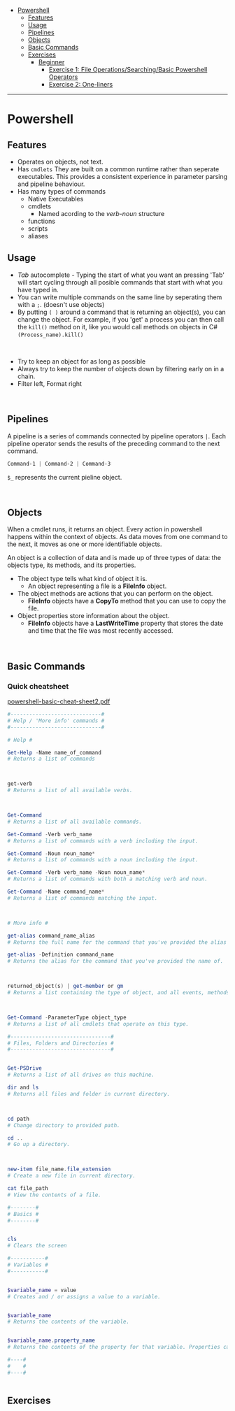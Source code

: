 - [Powershell](#powershell)
  - [Features](#features)
  - [Usage](#usage)
  - [Pipelines](#pipelines)
  - [Objects](#objects)
  - [Basic Commands](#basic-commands)
  - [Exercises](#exercises)
    - [Beginner](#beginner)
      - [Exercise 1: File Operations/Searching/Basic Powershell Operators](#exercise-1-file-operationssearchingbasic-powershell-operators)
      - [Exercise 2: One-liners](#exercise-2-one-liners)

---

# Powershell

## Features

- Operates on objects, not text.
- Has `cmdlets` They are built on a common runtime rather than seperate executables. This provides a consistent experience in parameter parsing and pipeline behaviour.
- Has many types of commands
  - Native Executables
  - cmdlets
    - Named acording to the *verb-noun* structure
  - functions
  - scripts
  - aliases

## Usage

- *Tab* autocomplete - Typing the start of what you want an pressing 'Tab' will start cycling through all posible commands that start with what you have typed in.
- You can write multiple commands on the same line by seperating them with a `;`. (doesn't use objects)
- By putting `( )` around a command that is returning an object(s), you can change the object. For example, if you 'get' a process you can then call the `kill()` method on it, like you would call methods on objects in C# `(Process_name).kill()`

<br>

- Try to keep an object for as long as possible
- Always try to keep the number of objects down by filtering early on in a chain.
- Filter left, Format right

<br>

## Pipelines

A pipeline is a series of commands connected by pipeline operators `|`. Each pipeline operator sends the results of the preceding command to the next command.

```powershell
Command-1 | Command-2 | Command-3
```

`$_` represents the current pieline object.

<br>

## Objects

When a cmdlet runs, it returns an object. Every action in powershell happens within the context of objects. As data moves from one command to the next, it moves as one or more identifiable objects.

An object is a collection of data and is made up of three types of data: the objects type, its methods, and its properties.

- The object type tells what kind of object it is.
  - An object representing a file is a **FileInfo** object.
- The object methods are actions that you can perform on the object.
  - **FileInfo** objects have a **CopyTo** method that you can use to copy the file.
- Object properties store information about the object.
  - **FileInfo** objects have a **LastWriteTime** property that stores the date and time that the file was most recently accessed.

<br>

## Basic Commands

### Quick cheatsheet

[powershell-basic-cheat-sheet2.pdf](https://github.com/Tabooabr/Powershell/files/8570647/powershell-basic-cheat-sheet2.pdf)


```powershell
#-----------------------------#
# Help / 'More info' commands #
#-----------------------------#

# Help #

Get-Help -Name name_of_command
# Returns a list of commands 



get-verb
# Returns a list of all available verbs.



Get-Command
# Returns a list of all available commands.

Get-Command -Verb verb_name
# Returns a list of commands with a verb including the input.

Get-Command -Noun noun_name*
# Returns a list of commands with a noun including the input.

Get-Command -Verb verb_name -Noun noun_name*
# Returns a list of commands with both a matching verb and noun.

Get-Command -Name command_name*
# Returns a list of commands matching the input.



# More info #

get-alias command_name_alias
# Returns the full name for the command that you've provided the alias for.

get-alias -Definition command_name
# Returns the alias for the command that you've provided the name of.



returned_object(s) | get-member or gm
# Returns a list containing the type of object, and all events, methods, and properties that the object has.



Get-Command -ParameterType object_type
# Returns a list of all cmdlets that operate on this type.
```

```powershell
#--------------------------------#
# Files, Folders and Directories #
#--------------------------------#


Get-PSDrive
# Returns a list of all drives on this machine.

dir and ls
# Returns all files and folder in current directory.



cd path
# Change directory to provided path.

cd ..
# Go up a directory.



new-item file_name.file_extension
# Create a new file in current directory.

cat file_path
# View the contents of a file.
```

```powershell
#--------#
# Basics #
#--------#


cls
# Clears the screen
```


```powershell
#-----------#
# Variables #
#-----------#


$variable_name = value
# Creates and / or assigns a value to a variable.


$variable_name
# Returns the contents of the variable.


$variable_name.property_name
# Returns the contents of the property for that variable. Properties can be nested.
```

```powershell
#----#
#    #
#----#



```

## Exercises
